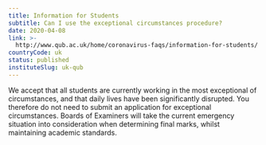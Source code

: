 ```yaml
---
title: Information for Students
subtitle: Can I use the exceptional circumstances procedure?
date: 2020-04-08
link: >-
  http://www.qub.ac.uk/home/coronavirus-faqs/information-for-students/
countryCode: uk
status: published
instituteSlug: uk-qub
---
```

We accept that all students are currently working in the most exceptional of circumstances, and that daily lives have been significantly disrupted. You therefore do not need to submit an application for exceptional circumstances. Boards of Examiners will take the current emergency situation into consideration when determining final marks, whilst maintaining academic standards.
